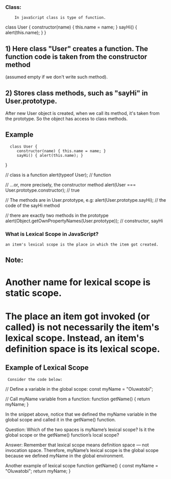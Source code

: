 ### Class:

        In javaScript class is type of function.

class User {
constructor(name) { this.name = name; }
sayHi() { alert(this.name); }
}

## 1) Here class "User" creates a function. The function code is taken from the constructor method

(assumed empty if we don't write such method).

## 2) Stores class methods, such as "sayHi" in User.prototype.

After new User object is created, when we call its method, it's taken from the prototype.
So the object has access to class methods.

## Example

      class User {
         constructor(name) { this.name = name; }
         sayHi() { alert(this.name); }

}

// class is a function
alert(typeof User); // function

// ...or, more precisely, the constructor method
alert(User === User.prototype.constructor); // true

// The methods are in User.prototype, e.g:
alert(User.prototype.sayHi); // the code of the sayHi method

// there are exactly two methods in the prototype
alert(Object.getOwnPropertyNames(User.prototype)); // constructor, sayHi

### What is Lexical Scope in JavaScript?

    an item's lexical scope is the place in which the item got created.

## Note:

# Another name for lexical scope is static scope.

# The place an item got invoked (or called) is not necessarily the item's lexical scope. Instead, an item's definition space is its lexical scope.

## Example of Lexical Scope

     Consider the code below:

// Define a variable in the global scope:
const myName = "Oluwatobi";

// Call myName variable from a function:
function getName() {
return myName;
}

In the snippet above, notice that we defined the myName variable in the global scope and called it in the getName() function.

Question: Which of the two spaces is myName’s lexical scope? Is it the global scope or the getName() function’s local scope?

Answer: Remember that lexical scope means definition space — not invocation space. Therefore, myName’s lexical scope is the global scope because we defined myName in the global environment.

Another example of lexical scope
function getName() {
const myName = "Oluwatobi";
return myName;
}
